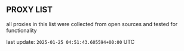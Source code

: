 ## PROXY LIST

all proxies in this list were collected from open sources and tested for functionality

last update: `2025-01-25 04:51:43.605594+00:00` UTC